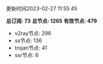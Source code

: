 更新时间2023-02-27 11:55:45

**总订阅: 73**
**总节点: 1265**
**有效节点: 479**
- v2ray节点: 296
- ss节点: 136
- trojan节点: 41
- ssr节点: 6
